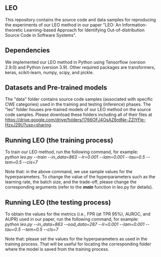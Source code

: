 ## LEO
This repository contains the source code and data samples for reproducing the experiments of our LEO method in our paper "LEO: An Information-theoretic Learning-based Approach for Identifying Out-of-distribution Source Code in Software Systems".

## Dependencies
We implemented our LEO method in Python using Tensorflow (version 2.9.0) and Python (version 3.9). Other required packages are transformers, keras, scikit-learn, numpy, scipy, and pickle.

## Datasets and Pre-trained models
The "data" folder contains source code samples (associated with specific CWE categories) used in the training and testing (inference) phases. The "leo" folder houses pre-trained models of our LEO method on the source code samples. Please download these folders including all of their files at https://drive.google.com/drive/folders/1766OFJ4OsAZ6rdNe-ZZlYFle-HzxJ29U?usp=sharing.

## Running LEO (the training process)
To train our LEO method, run the following command, for example:<br/>
*python leo.py --train --in_data=863 --lr=0.001 --lam=0.001 --tau=0.5 --tem=0.5 --cls=7*

Note that: in the above command, we use sample values for the hyperparameters. To change the value of the hyperparameters such as the learning rate, the batch size, and the trade-off, please change the corresponding arguments (refer to the *__main__* function in leo.py for details).

## Running LEO (the testing process)
To obtain the values for the metrics (i.e., FPR (at TPR 95%), AUROC, and AUPR) used in our paper, run the following command, for example: <br/>
*python leo.py --in_data=863 --ood_data=287 --lr=0.001 --lam=0.001 --tau=0.5 --tem=0.5 --cls=7*

Note that: please set the values for the hyperparameters as used in the training process. That will be useful for locating the corresponding folder where the model is saved from the training process.
